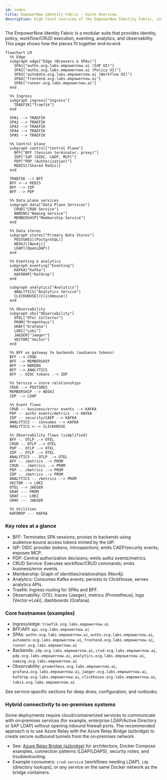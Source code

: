 ```yaml
---
id: index
title: EmpowerNow Identity Fabric – Suite Overview
description: High-level overview of the EmpowerNow Identity Fabric, including ingress, identity, policy, data services, eventing, analytics, and observability. Includes a system diagram and core hostnames.
---
```


The EmpowerNow Identity Fabric is a modular suite that provides identity, policy, workflow/CRUD execution, eventing, analytics, and observability. This page shows how the pieces fit together end‑to‑end.

```mermaid
flowchart LR
  %% Edge
  subgraph edge["Edge (Browsers & SPAs)"]
    SPA1["authn.ocg.labs.empowernow.ai (IdP UI)"]
    SPA2["authz.ocg.labs.empowernow.ai (Policy UI)"]
    SPA3["automate.ocg.labs.empowernow.ai (Workflow UI)"]
    SPA4["frontend.ocg.labs.empowernow.ai"]
    SPA5["runner.ocg.labs.empowernow.ai"]
  end

  %% Ingress
  subgraph ingress["Ingress"]
    TRAEFIK["Traefik"]
  end

  SPA1 --> TRAEFIK
  SPA2 --> TRAEFIK
  SPA3 --> TRAEFIK
  SPA4 --> TRAEFIK
  SPA5 --> TRAEFIK

  %% Control plane
  subgraph control["Control Plane"]
    BFF["BFF (Session terminator, proxy)"]
    IDP["IdP (OIDC, CAEP, MCP)"]
    PDP["PDP (Authorization)"]
    REDIS[(Shared Redis)]
  end

  TRAEFIK --> BFF
  BFF <--> REDIS
  BFF --> IDP
  BFF --> PDP

  %% Data plane services
  subgraph data["Data Plane Services"]
    CRUD["CRUD Service"]
    NAMING["Naming Service"]
    MEMBERSHIP["Membership Service"]
  end

  %% Data stores
  subgraph stores["Primary Data Stores"]
    POSTGRES[(PostgreSQL)]
    NEO4J[(Neo4j)]
    LDAP[(OpenLDAP)]
  end

  %% Eventing & analytics
  subgraph eventing["Eventing"]
    KAFKA["Kafka"]
    KAFDROP["Kafdrop"]
  end

  subgraph analytics["Analytics"]
    ANALYTICS["Analytics Service"]
    CLICKHOUSE[(ClickHouse)]
  end

  %% Observability
  subgraph obs["Observability"]
    OTEL["OTel Collector"]
    PROM["Prometheus"]
    GRAF["Grafana"]
    LOKI["Loki"]
    JAEGER["Jaeger"]
    VECTOR["Vector"]
  end

  %% BFF as gateway to backends (audience tokens)
  BFF --> CRUD
  BFF --> MEMBERSHIP
  BFF --> NAMING
  BFF --> ANALYTICS
  BFF -. OIDC tokens .-> IDP

  %% Service ↔ store relationships
  CRUD --> POSTGRES
  MEMBERSHIP --> NEO4J
  IDP --> LDAP

  %% Event flows
  CRUD -- business/error events --> KAFKA
  PDP -- authz events/metrics --> KAFKA
  IDP -- security/CAEP --> KAFKA
  ANALYTICS -- consumes --> KAFKA
  ANALYTICS <--> CLICKHOUSE

  %% Observability flows (simplified)
  BFF -. OTLP .-> OTEL
  CRUD -. OTLP .-> OTEL
  PDP -. OTLP .-> OTEL
  IDP -. OTLP .-> OTEL
  ANALYTICS -. OTLP .-> OTEL
  BFF -. /metrics .-> PROM
  CRUD -. /metrics .-> PROM
  PDP -. /metrics .-> PROM
  IDP -. /metrics .-> PROM
  ANALYTICS -. /metrics .-> PROM
  VECTOR --> LOKI
  OTEL --> JAEGER
  GRAF --- PROM
  GRAF --- LOKI
  GRAF --- JAEGER

  %% Utilities
  KAFDROP --- KAFKA
```

### Key roles at a glance

- BFF: Terminates SPA sessions; proxies to backends using audience‑bound access tokens minted by the IdP.
- IdP: OIDC provider (tokens, introspection); emits CAEP/security events; exposes MCP.
- PDP: Central authorization decisions; emits authz events/metrics.
- CRUD Service: Executes workflow/CRUD commands; emits business/error events.
- Membership: Graph of identities/relationships (Neo4j).
- Analytics: Consumes Kafka events, persists to ClickHouse, serves analytics APIs.
- Traefik: Ingress routing for SPAs and BFF.
- Observability: OTEL traces (Jaeger), metrics (Prometheus), logs (Vector→Loki), dashboards (Grafana).

### Core hostnames (examples)

- Ingress/edge: `traefik.ocg.labs.empowernow.ai`
- BFF/API: `api.ocg.labs.empowernow.ai`
- SPAs: `authn.ocg.labs.empowernow.ai`, `authz.ocg.labs.empowernow.ai`, `automate.ocg.labs.empowernow.ai`, `frontend.ocg.labs.empowernow.ai`, `runner.ocg.labs.empowernow.ai`
- Backends: `idp.ocg.labs.empowernow.ai`, `crud.ocg.labs.empowernow.ai`, `pdp.ocg.labs.empowernow.ai`, `analytics.ocg.labs.empowernow.ai`, `naming.ocg.labs.empowernow.ai`
- Observability: `prometheus.ocg.labs.empowernow.ai`, `grafana.ocg.labs.empowernow.ai`, `jaeger.ocg.labs.empowernow.ai`, `kafdrop.ocg.labs.empowernow.ai`, `clickhouse.ocg.labs.empowernow.ai`, `tabix.ocg.labs.empowernow.ai`

See service‑specific sections for deep dives, configuration, and runbooks.



### Hybrid connectivity to on‑premises systems

Some deployments require cloud/containerized services to communicate with on‑premises services (for example, enterprise LDAP/Active Directory or SAP LDAP) without opening inbound firewall ports. The recommended approach is to use Azure Relay with the Azure Relay Bridge (azbridge) to create secure outbound tunnels from the on‑premises network.

- See: [Azure Relay Bridge (azbridge)](/docs/services/identity-fabric/azure-relay-bridge) for architecture, Docker Compose examples, connection patterns (LDAP/LDAPS), security notes, and troubleshooting.
- Example consumers: `crud-service` (workflows needing LDAP), `idp` (directory lookups), or any service on the same Docker network as the bridge containers.
